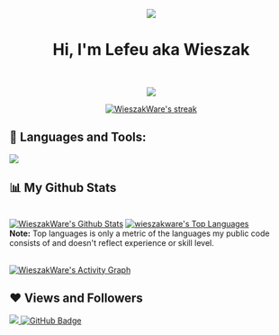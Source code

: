 </details>

<p align='center'><a href="#"><img height=auto width=auto src="https://discord.c99.nl/widget/theme-1/878196408728055839.png" height="1000px"/></a></p>


<h1 align="center">Hi, I'm Lefeu aka Wieszak</h1>


<br/>
<p align="center">
<img src="https://readme-typing-svg.herokuapp.com?color=5BCDEC&center=true&size=22&lines=Python+Enjoyer;I+<3+Working+on+new+projects;Studying+python+and+cpp"/>
</p>
<p align="center">
    <a href="https://github.com/wieszakware/">
        <img title="🔥 Get streak stats for your profile at git.io/streak-stats" alt="WieszakWare's streak" src="https://github-readme-streak-stats.herokuapp.com/?user=wieszakware&theme=black-ice&hide_border=true&stroke=0000&background=060A0CD0"/>
    </a>
</p>

## 🚀 Languages and Tools:

<p align="left"> 
    <a href="https://www.python.org" target="_blank"> <img src="https://img.icons8.com/color/48/000000/python.png"/> </a> 
</p>

## 📊 My Github Stats

  <br/>
    <a href="https://github.com/wieszakware/github-readme-stats"><img alt="WieszakWare's Github Stats" src="https://github-readme-stats.vercel.app/api?username=wieszakware&show_icons=true&count_private=true&theme=react&hide_border=true&bg_color=0D1117" /></a>
  <a href="https://github.com/wieszakware/github-readme-stats"><img alt="wieszakware's Top Languages" src="https://github-readme-stats.vercel.app/api/top-langs/?username=wieszakware&langs_count=8&count_private=true&layout=compact&theme=react&hide_border=true&bg_color=0D1117" /></a>
  <br/>
  <b>Note:</b> Top languages is only a metric of the languages my public code consists of and doesn't reflect experience or skill level.


<br/>
<br/>

<a href="https://github.com/wieszakware/github-readme-activity-graph"><img alt="WieszakWare's Activity Graph" src="https://activity-graph.herokuapp.com/graph?username=wieszakware&bg_color=0D1117&color=5BCDEC&line=5BCDEC&point=FFFFFF&hide_border=true" /></a>


## ❤ Views and Followers
<a href="https://github.com/Meghna-DAS/github-profile-views-counter">
    <img src="https://komarev.com/ghpvc/?username=wieszakware">
</a>
<a href="https://github.com/wieszakware?tab=followers"><img src="https://img.shields.io/github/followers/wieszakware?label=Followers&style=social" alt="GitHub Badge"></a>
